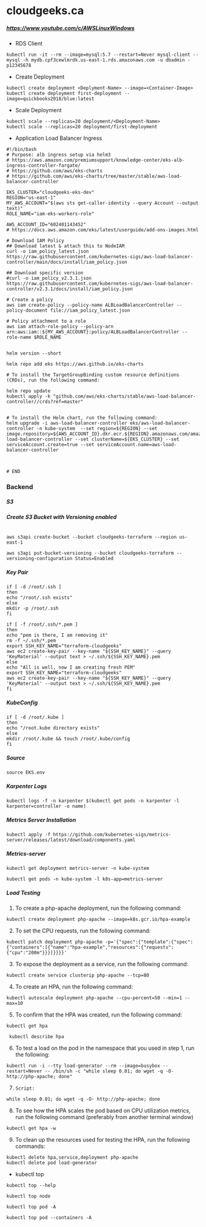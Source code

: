 # cloudgeeks.ca

##### https://www.youtube.com/c/AWSLinuxWindows

- RDS Client
```RDS
kubectl run -it --rm --image=mysql:5.7 --restart=Never mysql-client -- mysql -h mydb.cpf3cewlmrdk.us-east-1.rds.amazonaws.com -u dbadmin -p12345678
```
- Create Deployment
```kubectl
kubectl create deployment <Deplyment-Name> --image=<Container-Image>
kubectl create deployment first-deployment --image=quickbooks2018/blue:latest
``` 
 - Scale Deployment
```kubectl
kubectl scale --replicas=20 deployment/<Deployment-Name>
kubectl scale --replicas=20 deployment/first-deployment 
```

- Application Load Balancer Ingress
```Application Load Balancer Ingress
#!/bin/bash
# Purpose: alb ingress setup via helm3
# https://aws.amazon.com/premiumsupport/knowledge-center/eks-alb-ingress-controller-fargate/
# https://github.com/aws/eks-charts
# https://github.com/aws/eks-charts/tree/master/stable/aws-load-balancer-controller

EKS_CLUSTER="cloudgeeks-eks-dev"
REGION="us-east-1"
MY_AWS_ACCOUNT="$(aws sts get-caller-identity --query Account --output text)"
ROLE_NAME="iam-eks-workers-role"

AWS_ACCOUNT_ID="602401143452"
# https://docs.aws.amazon.com/eks/latest/userguide/add-ons-images.html

# Download IAM Policy
## Download latest & attach this to NodeIAM
curl -o iam_policy_latest.json https://raw.githubusercontent.com/kubernetes-sigs/aws-load-balancer-controller/main/docs/install/iam_policy.json

## Download specific version
#curl -o iam_policy_v2.3.1.json https://raw.githubusercontent.com/kubernetes-sigs/aws-load-balancer-controller/v2.3.1/docs/install/iam_policy.json

# Create a policy
aws iam create-policy --policy-name ALBLoadBalancerController --policy-document file://iam_policy_latest.json

# Policy attachment to a role
aws iam attach-role-policy --policy-arn arn:aws:iam::${MY_AWS_ACCOUNT}:policy/ALBLoadBalancerController --role-name $ROLE_NAME


helm version --short

helm repo add eks https://aws.github.io/eks-charts

# To install the TargetGroupBinding custom resource definitions (CRDs), run the following command:

helm repo update
kubectl apply -k "github.com/aws/eks-charts/stable/aws-load-balancer-controller//crds?ref=master"


# To install the Helm chart, run the following command:
helm upgrade -i aws-load-balancer-controller eks/aws-load-balancer-controller -n kube-system  --set region=${REGION} --set image.repository=${AWS_ACCOUNT_ID}.dkr.ecr.${REGION}.amazonaws.com/amazon/aws-load-balancer-controller --set clusterName=${EKS_CLUSTER} --set serviceAccount.create=true --set serviceAccount.name=aws-load-balancer-controller



# END
```
### Backend ###
##### S3


##### Create S3 Bucket with Versioning enabled

```console

aws s3api create-bucket --bucket cloudgeeks-terraform --region us-east-1

aws s3api put-bucket-versioning --bucket cloudgeeks-terraform --versioning-configuration Status=Enabled

```

##### Key Pair

```console
if [ -d /root/.ssh ]
then
echo "/root/.ssh exists"
else
mkdir -p /root/.ssh
fi

if [ -f /root/.ssh/*.pem ]
then
echo "pem is there, I am removing it"
rm -f ~/.ssh/*.pem
export SSH_KEY_NAME="terraform-cloudgeeks"
aws ec2 create-key-pair --key-name "${SSH_KEY_NAME}" --query 'KeyMaterial' --output text > ~/.ssh/${SSH_KEY_NAME}.pem
else
echo "All is well, now I am creating fresh PEM"
export SSH_KEY_NAME="terraform-cloudgeeks"
aws ec2 create-key-pair --key-name "${SSH_KEY_NAME}" --query 'KeyMaterial' --output text > ~/.ssh/${SSH_KEY_NAME}.pem
fi
```

##### KubeConfig
```console
if [ -d /root/.kube ]
then
echo "/root.kube directory exists"
else
mkdir /root/.kube && touch /root/.kube/config
fi
```

##### Source

```console
source EKS.env

```

##### Karpenter Logs
```console
kubectl logs -f -n karpenter $(kubectl get pods -n karpenter -l karpenter=controller -o name)
```

##### Metrics Server Installation
```console
kubectl apply -f https://github.com/kubernetes-sigs/metrics-server/releases/latest/download/components.yaml
```

##### Metrics-server
```console
kubectl get deployment metrics-server -n kube-system

kubectl get pods -n kube-system -l k8s-app=metrics-server
```

##### Load Testing

1. To create a php-apache deployment, run the following command:
```console
kubectl create deployment php-apache --image=k8s.gcr.io/hpa-example
```

2.    To set the CPU requests, run the following command:
```console
kubectl patch deployment php-apache -p='{"spec":{"template":{"spec":{"containers":[{"name":"hpa-example","resources":{"requests":{"cpu":"200m"}}}]}}}}'
```

3.    To expose the deployment as a service, run the following command:
```console
kubectl create service clusterip php-apache --tcp=80
```

4.    To create an HPA, run the following command:
```console
kubectl autoscale deployment php-apache --cpu-percent=50 --min=1 --max=10
```

5.    To confirm that the HPA was created, run the following command:
```console
kubectl get hpa

 kubectl describe hpa
```

6.    To test a load on the pod in the namespace that you used in step 1, run the following:
```console
kubectl run -i --tty load-generator --rm --image=busybox --restart=Never -- /bin/sh -c "while sleep 0.01; do wget -q -O- http://php-apache; done"
```

7.     Script:
```console
while sleep 0.01; do wget -q -O- http://php-apache; done
```

8.    To see how the HPA scales the pod based on CPU utilization metrics, run the following command (preferably from another terminal window)
```console
kubectl get hpa -w
```

9. To clean up the resources used for testing the HPA, run the following commands:
```console
kubectl delete hpa,service,deployment php-apache
kubectl delete pod load-generator
```

- kubectl top
```console
kubectl top --help

kubectl top node

kubectl top pod -A

kubectl top pod --containers -A
```


